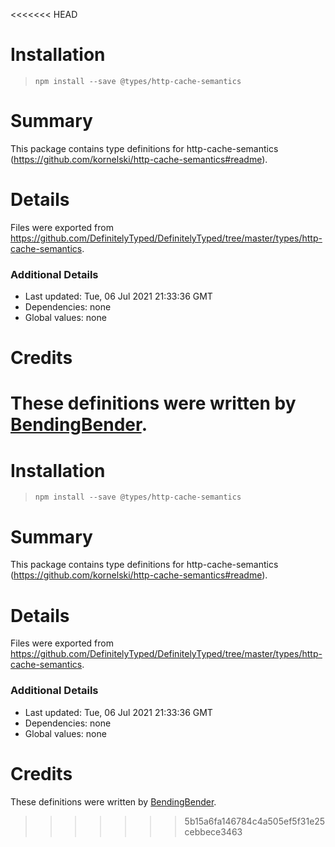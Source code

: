 <<<<<<< HEAD
# Installation
> `npm install --save @types/http-cache-semantics`

# Summary
This package contains type definitions for http-cache-semantics (https://github.com/kornelski/http-cache-semantics#readme).

# Details
Files were exported from https://github.com/DefinitelyTyped/DefinitelyTyped/tree/master/types/http-cache-semantics.

### Additional Details
 * Last updated: Tue, 06 Jul 2021 21:33:36 GMT
 * Dependencies: none
 * Global values: none

# Credits
These definitions were written by [BendingBender](https://github.com/BendingBender).
=======
# Installation
> `npm install --save @types/http-cache-semantics`

# Summary
This package contains type definitions for http-cache-semantics (https://github.com/kornelski/http-cache-semantics#readme).

# Details
Files were exported from https://github.com/DefinitelyTyped/DefinitelyTyped/tree/master/types/http-cache-semantics.

### Additional Details
 * Last updated: Tue, 06 Jul 2021 21:33:36 GMT
 * Dependencies: none
 * Global values: none

# Credits
These definitions were written by [BendingBender](https://github.com/BendingBender).
>>>>>>> 5b15a6fa146784c4a505ef5f31e25cebbece3463
